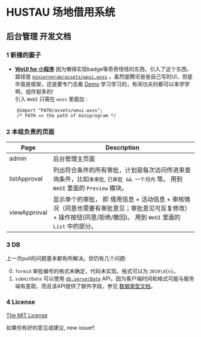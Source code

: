 # HUSTAU 场地借用系统
## 后台管理 开发文档

### 1 新捅的篓子

+ **[WeUI for 小程序](https://github.com/Tencent/weui-wxss)** 
  因为懒得实现badge等奇奇怪怪的东西，引入了这个东西，路径是 [`miniprogram/assets/weui.wxss`](./miniprogram/assets/weui.wxss) 。虽然是腾讯爸爸自己写的UI，但是毕竟是框架，还是要专门去看 [Demo](https://weui.io/) 学习学习的，有闲功夫的都可以来学学啊，组件挺多的!  
  引入 `WeUI` 只需在 `wxss` 里面加 :

```wxss
    @import "PATH/assets/weui.wxss";
    /* PATH => the path of miniprogram */
```

### 2 本组负责的页面

 Page         |   Description
------------- | ----------------------
 admin        | 后台管理主页面
 listApproval | 列出符合条件的所有审批，计划是每次访问传进来查询条件，比如`未审批`, `已审批 && 一个月内` 等。 用到 `WeUI` 里面的 `Preview` 模块。
 viewApproval | 显示单个的审批， 即 借用信息 + 活动信息 + 审核情况（同意也需要有审批意见；审批意见可反复修改） + 操作按钮(同意/拒绝/撤回)。 用到 `WeUI` 里面的 `List` 中的部分。 

### 3 DB

上一次pull的问题基本都有所解决。但仍有几个问题:

0. `formid` 审批编号的格式未确定，代码未实现。格式可以为 `2019\d{n}`。
0. `submitDate` 可以使用 [`db.serverDate`](https://developers.weixin.qq.com/miniprogram/dev/wxcloud/reference-client-api/database/db.serverDate.html) API，因为客户端时间和格式可能与服务端有差距，而且该API提供了额外字段，参见 [数据类型文档](https://developers.weixin.qq.com/miniprogram/dev/wxcloud/guide/database/data-type.html)。

### 4 License

[The MIT License](http://opensource.org/licenses/MIT)

如果你有好的意见或建议, new issue!!
